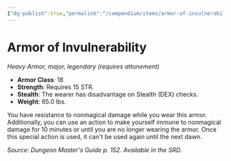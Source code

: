 ```yaml
---
{"dg-publish":true,"permalink":"/compendium/items/armor-of-invulnerability/","tags":["compendium/src/5e/dmg","item/armor/heavy","item/attunement/required","item/rarity/legendary","item/tier/major"]}
---
```


# Armor of Invulnerability
*Heavy Armor, major, legendary (requires attunement)*  

- **Armor Class**: 18
- **Strength**: Requires 15 STR.
- **Stealth**: The wearer has disadvantage on Stealth (DEX) checks.
- **Weight**: 65.0 lbs.

You have resistance to nonmagical damage while you wear this armor. Additionally, you can use an action to make yourself immune to nonmagical damage for 10 minutes or until you are no longer wearing the armor. Once this special action is used, it can't be used again until the next dawn.

*Source: Dungeon Master's Guide p. 152. Available in the SRD.*